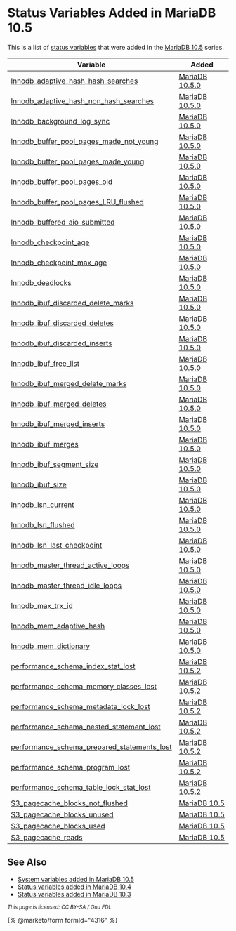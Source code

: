 # Status Variables Added in MariaDB 10.5

This is a list of [status variables](../../server-status-variables.md) that were added in the [MariaDB 10.5](https://app.gitbook.com/s/aEnK0ZXmUbJzqQrTjFyb/community-server/old-releases/mariadb-10-5-series/what-is-mariadb-105) series.

| Variable                                                                                                                                                                                        | Added                                                                                                                                         |
| ----------------------------------------------------------------------------------------------------------------------------------------------------------------------------------------------- | --------------------------------------------------------------------------------------------------------------------------------------------- |
| [Innodb\_adaptive\_hash\_hash\_searches](../../innodb-status-variables.md#innodb_adaptive_hash_hash_searches)                                                                                   | [MariaDB 10.5.0](https://app.gitbook.com/s/aEnK0ZXmUbJzqQrTjFyb/community-server/old-releases/mariadb-10-5-series/mariadb-1050-release-notes) |
| [Innodb\_adaptive\_hash\_non\_hash\_searches](../../innodb-status-variables.md#innodb_adaptive_hash_non_hash_searches)                                                                          | [MariaDB 10.5.0](https://app.gitbook.com/s/aEnK0ZXmUbJzqQrTjFyb/community-server/old-releases/mariadb-10-5-series/mariadb-1050-release-notes) |
| [Innodb\_background\_log\_sync](../../innodb-status-variables.md#innodb_background_log_sync)                                                                                                    | [MariaDB 10.5.0](https://app.gitbook.com/s/aEnK0ZXmUbJzqQrTjFyb/community-server/old-releases/mariadb-10-5-series/mariadb-1050-release-notes) |
| [Innodb\_buffer\_pool\_pages\_made\_not\_young](../../innodb-status-variables.md#innodb_buffer_pool_pages_made_not_young)                                                                       | [MariaDB 10.5.0](https://app.gitbook.com/s/aEnK0ZXmUbJzqQrTjFyb/community-server/old-releases/mariadb-10-5-series/mariadb-1050-release-notes) |
| [Innodb\_buffer\_pool\_pages\_made\_young](../../innodb-status-variables.md#innodb_buffer_pool_pages_made_young)                                                                                | [MariaDB 10.5.0](https://app.gitbook.com/s/aEnK0ZXmUbJzqQrTjFyb/community-server/old-releases/mariadb-10-5-series/mariadb-1050-release-notes) |
| [Innodb\_buffer\_pool\_pages\_old](../../innodb-status-variables.md#innodb_buffer_pool_pages_old)                                                                                               | [MariaDB 10.5.0](https://app.gitbook.com/s/aEnK0ZXmUbJzqQrTjFyb/community-server/old-releases/mariadb-10-5-series/mariadb-1050-release-notes) |
| [Innodb\_buffer\_pool\_pages\_LRU\_flushed](../../innodb-status-variables.md#innodb_buffer_pool_pages_LRU_flushed)                                                                              | [MariaDB 10.5.0](https://app.gitbook.com/s/aEnK0ZXmUbJzqQrTjFyb/community-server/old-releases/mariadb-10-5-series/mariadb-1050-release-notes) |
| [Innodb\_buffered\_aio\_submitted](../../innodb-status-variables.md#innodb_buffered_aio_submitted)                                                                                              | [MariaDB 10.5.0](https://app.gitbook.com/s/aEnK0ZXmUbJzqQrTjFyb/community-server/old-releases/mariadb-10-5-series/mariadb-1050-release-notes) |
| [Innodb\_checkpoint\_age](../../innodb-status-variables.md#innodb_checkpoint_age)                                                                                                               | [MariaDB 10.5.0](https://app.gitbook.com/s/aEnK0ZXmUbJzqQrTjFyb/community-server/old-releases/mariadb-10-5-series/mariadb-1050-release-notes) |
| [Innodb\_checkpoint\_max\_age](../../innodb-status-variables.md#innodb_checkpoint_max_age)                                                                                                      | [MariaDB 10.5.0](https://app.gitbook.com/s/aEnK0ZXmUbJzqQrTjFyb/community-server/old-releases/mariadb-10-5-series/mariadb-1050-release-notes) |
| [Innodb\_deadlocks](../../innodb-status-variables.md#innodb_deadlocks)                                                                                                                          | [MariaDB 10.5.0](https://app.gitbook.com/s/aEnK0ZXmUbJzqQrTjFyb/community-server/old-releases/mariadb-10-5-series/mariadb-1050-release-notes) |
| [Innodb\_ibuf\_discarded\_delete\_marks](../../innodb-status-variables.md#innodb_ibuf_discarded_delete_marks)                                                                                   | [MariaDB 10.5.0](https://app.gitbook.com/s/aEnK0ZXmUbJzqQrTjFyb/community-server/old-releases/mariadb-10-5-series/mariadb-1050-release-notes) |
| [Innodb\_ibuf\_discarded\_deletes](../../innodb-status-variables.md#innodb_ibuf_discarded_deletes)                                                                                              | [MariaDB 10.5.0](https://app.gitbook.com/s/aEnK0ZXmUbJzqQrTjFyb/community-server/old-releases/mariadb-10-5-series/mariadb-1050-release-notes) |
| [Innodb\_ibuf\_discarded\_inserts](../../innodb-status-variables.md#innodb_ibuf_discarded_inserts)                                                                                              | [MariaDB 10.5.0](https://app.gitbook.com/s/aEnK0ZXmUbJzqQrTjFyb/community-server/old-releases/mariadb-10-5-series/mariadb-1050-release-notes) |
| [Innodb\_ibuf\_free\_list](../../innodb-status-variables.md#innodb_ibuf_free_list)                                                                                                              | [MariaDB 10.5.0](https://app.gitbook.com/s/aEnK0ZXmUbJzqQrTjFyb/community-server/old-releases/mariadb-10-5-series/mariadb-1050-release-notes) |
| [Innodb\_ibuf\_merged\_delete\_marks](../../innodb-status-variables.md#innodb_ibuf_merged_delete_marks)                                                                                         | [MariaDB 10.5.0](https://app.gitbook.com/s/aEnK0ZXmUbJzqQrTjFyb/community-server/old-releases/mariadb-10-5-series/mariadb-1050-release-notes) |
| [Innodb\_ibuf\_merged\_deletes](../../innodb-status-variables.md#innodb_ibuf_merged_deletes)                                                                                                    | [MariaDB 10.5.0](https://app.gitbook.com/s/aEnK0ZXmUbJzqQrTjFyb/community-server/old-releases/mariadb-10-5-series/mariadb-1050-release-notes) |
| [Innodb\_ibuf\_merged\_inserts](../../innodb-status-variables.md#innodb_ibuf_merged_inserts)                                                                                                    | [MariaDB 10.5.0](https://app.gitbook.com/s/aEnK0ZXmUbJzqQrTjFyb/community-server/old-releases/mariadb-10-5-series/mariadb-1050-release-notes) |
| [Innodb\_ibuf\_merges](../../innodb-status-variables.md#innodb_ibuf_merges)                                                                                                                     | [MariaDB 10.5.0](https://app.gitbook.com/s/aEnK0ZXmUbJzqQrTjFyb/community-server/old-releases/mariadb-10-5-series/mariadb-1050-release-notes) |
| [Innodb\_ibuf\_segment\_size](../../innodb-status-variables.md#innodb_ibuf_segment_size)                                                                                                        | [MariaDB 10.5.0](https://app.gitbook.com/s/aEnK0ZXmUbJzqQrTjFyb/community-server/old-releases/mariadb-10-5-series/mariadb-1050-release-notes) |
| [Innodb\_ibuf\_size](../../innodb-status-variables.md#innodb_ibuf_size)                                                                                                                         | [MariaDB 10.5.0](https://app.gitbook.com/s/aEnK0ZXmUbJzqQrTjFyb/community-server/old-releases/mariadb-10-5-series/mariadb-1050-release-notes) |
| [Innodb\_lsn\_current](../../innodb-status-variables.md#innodb_lsn_current)                                                                                                                     | [MariaDB 10.5.0](https://app.gitbook.com/s/aEnK0ZXmUbJzqQrTjFyb/community-server/old-releases/mariadb-10-5-series/mariadb-1050-release-notes) |
| [Innodb\_lsn\_flushed](../../innodb-status-variables.md#innodb_lsn_flushed)                                                                                                                     | [MariaDB 10.5.0](https://app.gitbook.com/s/aEnK0ZXmUbJzqQrTjFyb/community-server/old-releases/mariadb-10-5-series/mariadb-1050-release-notes) |
| [Innodb\_lsn\_last\_checkpoint](../../innodb-status-variables.md#innodb_lsn_last_checkpoint)                                                                                                    | [MariaDB 10.5.0](https://app.gitbook.com/s/aEnK0ZXmUbJzqQrTjFyb/community-server/old-releases/mariadb-10-5-series/mariadb-1050-release-notes) |
| [Innodb\_master\_thread\_active\_loops](../../innodb-status-variables.md#innodb_master_thread_active_loops)                                                                                     | [MariaDB 10.5.0](https://app.gitbook.com/s/aEnK0ZXmUbJzqQrTjFyb/community-server/old-releases/mariadb-10-5-series/mariadb-1050-release-notes) |
| [Innodb\_master\_thread\_idle\_loops](../../innodb-status-variables.md#innodb_master_thread_idle_loops)                                                                                         | [MariaDB 10.5.0](https://app.gitbook.com/s/aEnK0ZXmUbJzqQrTjFyb/community-server/old-releases/mariadb-10-5-series/mariadb-1050-release-notes) |
| [Innodb\_max\_trx\_id](../../innodb-status-variables.md#innodb_max_trx_id)                                                                                                                      | [MariaDB 10.5.0](https://app.gitbook.com/s/aEnK0ZXmUbJzqQrTjFyb/community-server/old-releases/mariadb-10-5-series/mariadb-1050-release-notes) |
| [Innodb\_mem\_adaptive\_hash](../../innodb-status-variables.md#innodb_mem_adaptive_hash)                                                                                                        | [MariaDB 10.5.0](https://app.gitbook.com/s/aEnK0ZXmUbJzqQrTjFyb/community-server/old-releases/mariadb-10-5-series/mariadb-1050-release-notes) |
| [Innodb\_mem\_dictionary](../../innodb-status-variables.md#innodb_mem_dictionary)                                                                                                               | [MariaDB 10.5.0](https://app.gitbook.com/s/aEnK0ZXmUbJzqQrTjFyb/community-server/old-releases/mariadb-10-5-series/mariadb-1050-release-notes) |
| [performance\_schema\_index\_stat\_lost](../../../../../reference/system-tables/performance-schema/performance-schema-status-variables.md#performance_schema_index_stat_lost)                   | [MariaDB 10.5.2](https://app.gitbook.com/s/aEnK0ZXmUbJzqQrTjFyb/community-server/old-releases/mariadb-10-5-series/mariadb-1052-release-notes) |
| [performance\_schema\_memory\_classes\_lost](../../../../../reference/system-tables/performance-schema/performance-schema-status-variables.md#performance_schema_memory_classes_lost)           | [MariaDB 10.5.2](https://app.gitbook.com/s/aEnK0ZXmUbJzqQrTjFyb/community-server/old-releases/mariadb-10-5-series/mariadb-1052-release-notes) |
| [performance\_schema\_metadata\_lock\_lost](../../../../../reference/system-tables/performance-schema/performance-schema-status-variables.md#performance_schema_metadata_lock_lost)             | [MariaDB 10.5.2](https://app.gitbook.com/s/aEnK0ZXmUbJzqQrTjFyb/community-server/old-releases/mariadb-10-5-series/mariadb-1052-release-notes) |
| [performance\_schema\_nested\_statement\_lost](../../../../../reference/system-tables/performance-schema/performance-schema-status-variables.md#performance_schema_nested_statement_lost)       | [MariaDB 10.5.2](https://app.gitbook.com/s/aEnK0ZXmUbJzqQrTjFyb/community-server/old-releases/mariadb-10-5-series/mariadb-1052-release-notes) |
| [performance\_schema\_prepared\_statements\_lost](../../../../../reference/system-tables/performance-schema/performance-schema-status-variables.md#performance_schema_prepared_statements_lost) | [MariaDB 10.5.2](https://app.gitbook.com/s/aEnK0ZXmUbJzqQrTjFyb/community-server/old-releases/mariadb-10-5-series/mariadb-1052-release-notes) |
| [performance\_schema\_program\_lost](../../../../../reference/system-tables/performance-schema/performance-schema-status-variables.md#performance_schema_program_lost)                          | [MariaDB 10.5.2](https://app.gitbook.com/s/aEnK0ZXmUbJzqQrTjFyb/community-server/old-releases/mariadb-10-5-series/mariadb-1052-release-notes) |
| [performance\_schema\_table\_lock\_stat\_lost](../../../../../reference/system-tables/performance-schema/performance-schema-status-variables.md#performance_schema_table_lock_stat_lost)        | [MariaDB 10.5.2](https://app.gitbook.com/s/aEnK0ZXmUbJzqQrTjFyb/community-server/old-releases/mariadb-10-5-series/mariadb-1052-release-notes) |
| [S3\_pagecache\_blocks\_not\_flushed](../../../../../server-usage/storage-engines/s3-storage-engine/s3-storage-engine-status-variables.md#S3_pagecache_blocks_not_flushed)                      | [MariaDB 10.5](https://app.gitbook.com/s/aEnK0ZXmUbJzqQrTjFyb/community-server/old-releases/mariadb-10-5-series/what-is-mariadb-105)          |
| [S3\_pagecache\_blocks\_unused](../../../../../server-usage/storage-engines/s3-storage-engine/s3-storage-engine-status-variables.md#S3_pagecache_blocks_unused)                                 | [MariaDB 10.5](https://app.gitbook.com/s/aEnK0ZXmUbJzqQrTjFyb/community-server/old-releases/mariadb-10-5-series/what-is-mariadb-105)          |
| [S3\_pagecache\_blocks\_used](../../../../../server-usage/storage-engines/s3-storage-engine/s3-storage-engine-status-variables.md#S3_pagecache_blocks_used)                                     | [MariaDB 10.5](https://app.gitbook.com/s/aEnK0ZXmUbJzqQrTjFyb/community-server/old-releases/mariadb-10-5-series/what-is-mariadb-105)          |
| [S3\_pagecache\_reads](../../../../../server-usage/storage-engines/s3-storage-engine/s3-storage-engine-status-variables.md#S3_pagecache_reads)                                                  | [MariaDB 10.5](https://app.gitbook.com/s/aEnK0ZXmUbJzqQrTjFyb/community-server/old-releases/mariadb-10-5-series/what-is-mariadb-105)          |

## See Also

* [System variables added in MariaDB 10.5](system-variables-added-in-mariadb-10-5.md)
* [Status variables added in MariaDB 10.4](status-variables-added-in-mariadb-104.md)
* [Status variables added in MariaDB 10.3](status-variables-added-in-mariadb-103.md)

<sub>_This page is licensed: CC BY-SA / Gnu FDL_</sub>

{% @marketo/form formId="4316" %}
